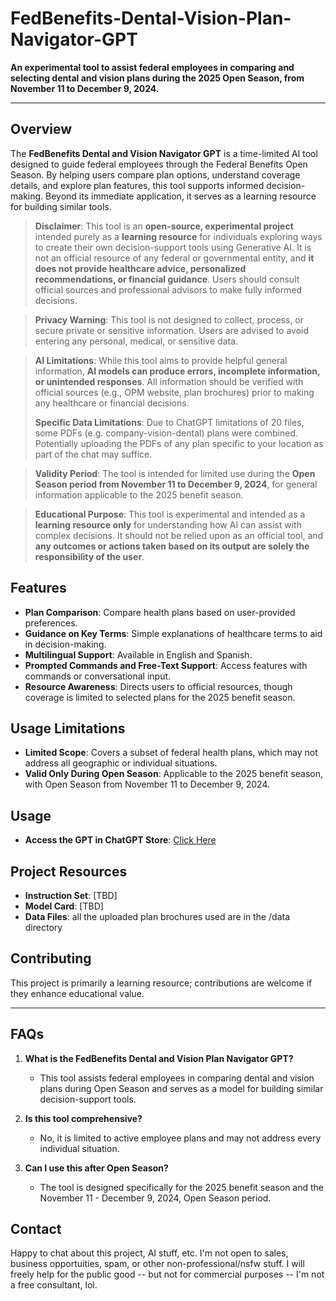 # FedBenefits-Dental-Vision-Plan-Navigator-GPT

**An experimental tool to assist federal employees in comparing and selecting dental and vision plans during the 2025 Open Season, from November 11 to December 9, 2024.**

---

## **Overview**

The **FedBenefits Dental and Vision Navigator GPT** is a time-limited AI tool designed to guide federal employees through the Federal Benefits Open Season. By helping users compare plan options, understand coverage details, and explore plan features, this tool supports informed decision-making. Beyond its immediate application, it serves as a learning resource for building similar tools.

> **Disclaimer**: This tool is an **open-source, experimental project** intended purely as a **learning resource** for individuals exploring ways to create their own decision-support tools using Generative AI. It is not an official resource of any federal or governmental entity, and **it does not provide healthcare advice, personalized recommendations, or financial guidance**. Users should consult official sources and professional advisors to make fully informed decisions.

> **Privacy Warning**: This tool is not designed to collect, process, or secure private or sensitive information. Users are advised to avoid entering any personal, medical, or sensitive data.

> **AI Limitations**: While this tool aims to provide helpful general information, **AI models can produce errors, incomplete information, or unintended responses**. All information should be verified with official sources (e.g., OPM website, plan brochures) prior to making any healthcare or financial decisions.
>
> **Specific Data Limitations**: Due to ChatGPT limitations of 20 files, some PDFs (e.g. company-vision-dental) plans were combined. Potentially uploading the PDFs of any plan specific to your location as part of the chat may suffice. 

> **Validity Period**: The tool is intended for limited use during the **Open Season period from November 11 to December 9, 2024**, for general information applicable to the 2025 benefit season.

> **Educational Purpose**: This tool is experimental and intended as a **learning resource only** for understanding how AI can assist with complex decisions. It should not be relied upon as an official tool, and **any outcomes or actions taken based on its output are solely the responsibility of the user**.

## **Features**

- **Plan Comparison**: Compare health plans based on user-provided preferences.
- **Guidance on Key Terms**: Simple explanations of healthcare terms to aid in decision-making.
- **Multilingual Support**: Available in English and Spanish.
- **Prompted Commands and Free-Text Support**: Access features with commands or conversational input.
- **Resource Awareness**: Directs users to official resources, though coverage is limited to selected plans for the 2025 benefit season.

## **Usage Limitations**

- **Limited Scope**: Covers a subset of federal health plans, which may not address all geographic or individual situations.
- **Valid Only During Open Season**: Applicable to the 2025 benefit season, with Open Season from November 11 to December 9, 2024.


## **Usage**

- **Access the GPT in ChatGPT Store**: [Click Here](https://chatgpt.com/g/g-6734f5e5e4288190bd32d71a3dfe12b1-federal-benefits-dental-vision-plan-navigator-2025)

## **Project Resources**

- **Instruction Set**: [TBD]
- **Model Card**: [TBD]
- **Data Files**: all the uploaded plan brochures used are in the /data directory

## **Contributing**

This project is primarily a learning resource; contributions are welcome if they enhance educational value.

---

## **FAQs**

1. **What is the FedBenefits Dental and Vision Plan Navigator GPT?**
   - This tool assists federal employees in comparing dental and vision plans during Open Season and serves as a model for building similar decision-support tools.

2. **Is this tool comprehensive?**
   - No, it is limited to active employee plans and may not address every individual situation.

3. **Can I use this after Open Season?**
   - The tool is designed specifically for the 2025 benefit season and the November 11 - December 9, 2024, Open Season period.

## **Contact**

Happy to chat about this project, AI stuff, etc. I'm not open to sales, business opportuities, spam, or other non-professional/nsfw stuff. I will freely help for the public good -- but not for commercial purposes -- I'm not a free consultant, lol. 
